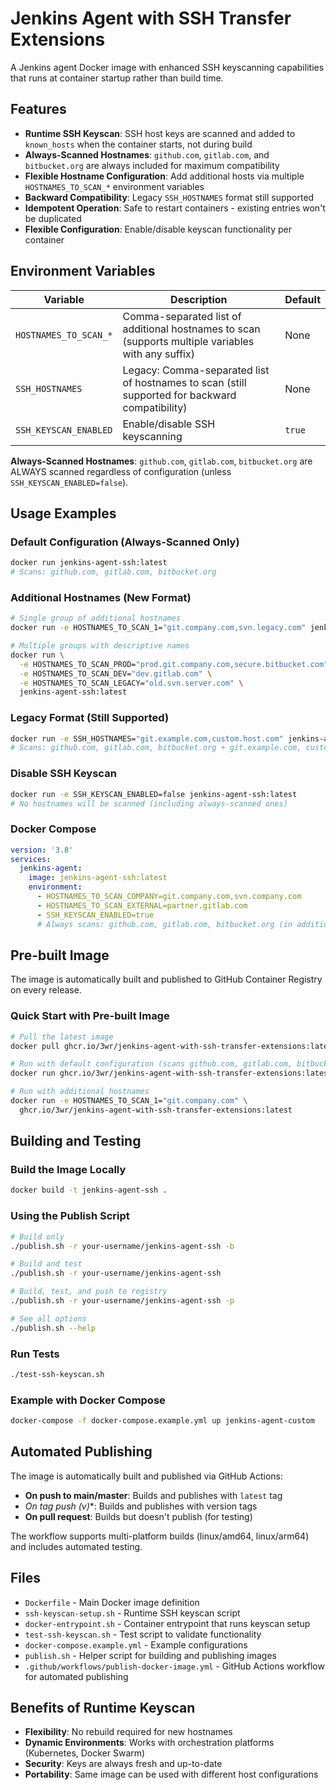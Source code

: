 # Jenkins Agent with SSH Transfer Extensions

A Jenkins agent Docker image with enhanced SSH keyscanning capabilities that runs at container startup rather than build time.

## Features

- **Runtime SSH Keyscan**: SSH host keys are scanned and added to `known_hosts` when the container starts, not during build
- **Always-Scanned Hostnames**: `github.com`, `gitlab.com`, and `bitbucket.org` are always included for maximum compatibility
- **Flexible Hostname Configuration**: Add additional hosts via multiple `HOSTNAMES_TO_SCAN_*` environment variables
- **Backward Compatibility**: Legacy `SSH_HOSTNAMES` format still supported
- **Idempotent Operation**: Safe to restart containers - existing entries won't be duplicated
- **Flexible Configuration**: Enable/disable keyscan functionality per container

## Environment Variables

| Variable | Description | Default |
|----------|-------------|---------|
| `HOSTNAMES_TO_SCAN_*` | Comma-separated list of additional hostnames to scan (supports multiple variables with any suffix) | None |
| `SSH_HOSTNAMES` | Legacy: Comma-separated list of hostnames to scan (still supported for backward compatibility) | None |
| `SSH_KEYSCAN_ENABLED` | Enable/disable SSH keyscanning | `true` |

**Always-Scanned Hostnames**: `github.com`, `gitlab.com`, `bitbucket.org` are ALWAYS scanned regardless of configuration (unless `SSH_KEYSCAN_ENABLED=false`).

## Usage Examples

### Default Configuration (Always-Scanned Only)
```bash
docker run jenkins-agent-ssh:latest
# Scans: github.com, gitlab.com, bitbucket.org
```

### Additional Hostnames (New Format)
```bash
# Single group of additional hostnames
docker run -e HOSTNAMES_TO_SCAN_1="git.company.com,svn.legacy.com" jenkins-agent-ssh:latest

# Multiple groups with descriptive names
docker run \
  -e HOSTNAMES_TO_SCAN_PROD="prod.git.company.com,secure.bitbucket.com" \
  -e HOSTNAMES_TO_SCAN_DEV="dev.gitlab.com" \
  -e HOSTNAMES_TO_SCAN_LEGACY="old.svn.server.com" \
  jenkins-agent-ssh:latest
```

### Legacy Format (Still Supported)
```bash
docker run -e SSH_HOSTNAMES="git.example.com,custom.host.com" jenkins-agent-ssh:latest
# Scans: github.com, gitlab.com, bitbucket.org + git.example.com, custom.host.com
```

### Disable SSH Keyscan
```bash
docker run -e SSH_KEYSCAN_ENABLED=false jenkins-agent-ssh:latest
# No hostnames will be scanned (including always-scanned ones)
```

### Docker Compose
```yaml
version: '3.8'
services:
  jenkins-agent:
    image: jenkins-agent-ssh:latest
    environment:
      - HOSTNAMES_TO_SCAN_COMPANY=git.company.com,svn.company.com
      - HOSTNAMES_TO_SCAN_EXTERNAL=partner.gitlab.com
      - SSH_KEYSCAN_ENABLED=true
      # Always scans: github.com, gitlab.com, bitbucket.org (in addition to the above)
```

## Pre-built Image

The image is automatically built and published to GitHub Container Registry on every release.

### Quick Start with Pre-built Image
```bash
# Pull the latest image
docker pull ghcr.io/3wr/jenkins-agent-with-ssh-transfer-extensions:latest

# Run with default configuration (scans github.com, gitlab.com, bitbucket.org)
docker run ghcr.io/3wr/jenkins-agent-with-ssh-transfer-extensions:latest

# Run with additional hostnames
docker run -e HOSTNAMES_TO_SCAN_1="git.company.com" \
  ghcr.io/3wr/jenkins-agent-with-ssh-transfer-extensions:latest
```

## Building and Testing

### Build the Image Locally
```bash
docker build -t jenkins-agent-ssh .
```

### Using the Publish Script
```bash
# Build only
./publish.sh -r your-username/jenkins-agent-ssh -b

# Build and test
./publish.sh -r your-username/jenkins-agent-ssh

# Build, test, and push to registry
./publish.sh -r your-username/jenkins-agent-ssh -p

# See all options
./publish.sh --help
```

### Run Tests
```bash
./test-ssh-keyscan.sh
```

### Example with Docker Compose
```bash
docker-compose -f docker-compose.example.yml up jenkins-agent-custom
```

## Automated Publishing

The image is automatically built and published via GitHub Actions:

- **On push to main/master**: Builds and publishes with `latest` tag
- **On tag push (v*)**: Builds and publishes with version tags
- **On pull request**: Builds but doesn't publish (for testing)

The workflow supports multi-platform builds (linux/amd64, linux/arm64) and includes automated testing.

## Files

- `Dockerfile` - Main Docker image definition
- `ssh-keyscan-setup.sh` - Runtime SSH keyscan script
- `docker-entrypoint.sh` - Container entrypoint that runs keyscan setup
- `test-ssh-keyscan.sh` - Test script to validate functionality
- `docker-compose.example.yml` - Example configurations
- `publish.sh` - Helper script for building and publishing images
- `.github/workflows/publish-docker-image.yml` - GitHub Actions workflow for automated publishing

## Benefits of Runtime Keyscan

- **Flexibility**: No rebuild required for new hostnames
- **Dynamic Environments**: Works with orchestration platforms (Kubernetes, Docker Swarm)
- **Security**: Keys are always fresh and up-to-date
- **Portability**: Same image can be used with different host configurations